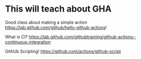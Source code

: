 # This will teach about  GHA

Good class about making a simple action https://lab.github.com/github/hello-github-actions!

What is CI?  https://lab.github.com/githubtraining/github-actions:-continuous-integration

GithUb Scripting! https://github.com/actions/github-script
